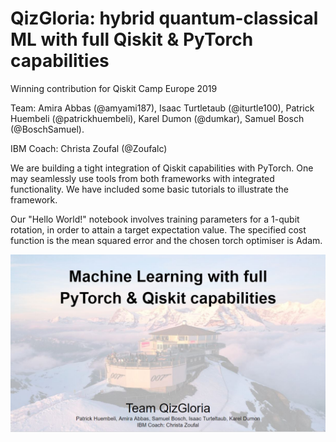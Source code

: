 # QizGloria: hybrid quantum-classical ML with full Qiskit & PyTorch capabilities

Winning contribution for Qiskit Camp Europe 2019

Team: Amira Abbas (@amyami187), Isaac Turtletaub (@iturtle100), Patrick Huembeli (@patrickhuembeli), Karel Dumon (@dumkar), Samuel Bosch (@BoschSamuel).

IBM Coach: Christa Zoufal (@Zoufalc)

We are building a tight integration of Qiskit capabilities with PyTorch. One may seamlessly use tools from both frameworks with integrated functionality. We have included some basic tutorials to illustrate the framework. 

Our "Hello World!" notebook involves training parameters for a 1-qubit rotation, in order to attain a target expectation value. The specified cost function is the mean squared error and the chosen torch optimiser is Adam.

![qizgloria-front](./qizgloria-front.JPG?raw=true)
